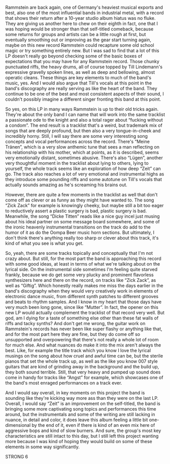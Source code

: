 Rammstein are back again, one of Germany's heaviest musical exports and best, also one of the most influential bands in industrial metal, with a record that shows their return after a 10-year studio album hiatus was no fluke. They are giving us another here to chew on their eighth in fact, one that I was hoping would be stronger than that self-titled comeback, because some returns for groups and artists can be a little rough at first, but eventually smoothing out or improving as the gear start turning again, maybe on this new record Rammstein could recapture some old school magic or try something entirely new. But I was sad to find that a lot of this LP doesn't really go beyond checking some of the basic boxes of expectations that you may have for any Rammstein record. Those chunky punctuated riffs, the heavy drums, all of course topped by Till Lindemann's expressive gravelly spoken lines, as well as deep and bellowing, almost operatic cleans. These things are key elements to much of the band's music, yes. And I would also argue that Till's vocals at this point in the band's discography are really serving as like the heart of the band. They continue to be one of the best and most consistent aspects of their sound, I couldn't possibly imagine a different singer fronting this band at this point.

So yes, on this LP in many ways Rammstein is up to their old tricks again. They're about the only band I can name that will work into the same tracklist a passionate ode to the knight and also a total rager about “fucking without a condom”. The end result is a tracklist that's a weird, but trademark mix of songs that are deeply profound, but then also a very tongue-in-cheek and incredibly horny. Still, I will say there are some very interesting song concepts and vocal performances across the record. There's “Meine Tränen”, which is a very slow anthemic tune that sees a man reflecting on his relationship with his mother, which at points, as it is described, seems very emotionally distant, sometimes abusive. There's also “Lügen”, another very thoughtful moment in the tracklist about lying to others, lying to yourself, the whole track seems like an exploration of how deep “Zeit” can go. The track also reaches a lot of very emotional and instrumental highs as they introduce some pounding riffs and some autotune on Till's vocals that actually sounds amazing as he's screaming his brains out.

However, there are quite a few moments in the tracklist as well that don't come off as clever or as funny as they might have wanted to. The song “Zick Zack” for example is knowingly cheeky, but maybe still a bit too eager to reductively assert a plastic surgery is bad, plastic surgery is bad. Meanwhile, the song “Dicke Titten” reads like a nice guy incel just musing about his ideal partner on some message board somewhere, and some of the ironic heavenly instrumental transitions on the track do add to the humor of it as do the Oompa Beer music horn sections. But ultimately, I don't think there's anything really too sharp or clever about this track, it's kind of what you see is what you get.

So, yeah, there are some tracks topically and conceptually that I'm not crazy about. But still, for the most part the band is approaching this record with some good ideas, at least in terms of what we're talking about on the lyrical side. On the instrumental side sometimes I'm feeling quite starved frankly, because we do get some very plucky and prominent flavorless synthesizers here and there on the record, on tracks like “Zick Zack”, as well as “Giftig”. Which honestly really makes me miss the days earlier in the band's discography when they would very creatively work in elements of electronic dance music, from different synth patches to different grooves and beats to rhythm samples. And I know in my heart that those days have very much been long gone, since like “Mutter”. In fact, the opener on this new LP would actually complement the tracklist of that record very well. But god, am I dying for a taste of something else other than these fat walls of riffs and tacky synths? And don't get me wrong, the guitar work on Rammstein's records has never been like super flashy or anything like that, and for the most part here they are fine, but they do come off so unsupported and overpowering that there's not really a whole lot of room for much else. And what nuances do make it into the mix aren't always the best. Like, for example the title track which you know I love the lyrical musings on the song about how cruel and awful time can be, but the sterile pianos that set the whole track up, as well as the like you know 007 style guitars that are kind of grinding away in the background and the build up, they both sound terrible. Still, that very heavy and pumped up sound does come in handy for tracks like “Angst” for example, which showcases one of the band's most enraged performances on a track ever.

And I would say overall, in key moments on this project the band is sounding like they're kicking way more ass than they were on the last LP. Overall, I would say “Zeit” is an improvement on the self-titled, the band is bringing some more captivating song topics and performances this time around, but the instrumentals and some of the writing are still lacking in nuance, in detail and color, it does leave this album feeling a little bit one-dimensional by the end of it, even if there is kind of an even mix here of aggressive bops and kind of slow burners. And sure, the group's most key characteristics are still intact to this day, but I still left this project wanting more because I was kind of hoping they would build on some of these elements in some way significantly.

STRONG 6

